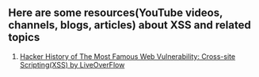 ## Here are some resources(YouTube videos, channels, blogs, articles) about XSS and related topics

1. [Hacker History of The Most Famous Web Vulnerability: Cross-site Scripting(XSS) by LiveOverFlow](https://www.youtube.com/watch?v=mKAWpFdVcPY)
